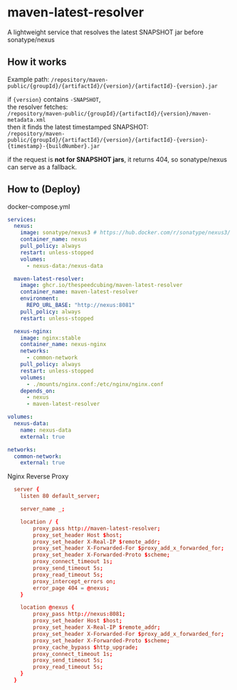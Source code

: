 # maven-latest-resolver

A lightweight service that resolves the latest SNAPSHOT jar before sonatype/nexus  

## How it works

Example path: `/repository/maven-public/{groupId}/{artifactId}/{version}/{artifactId}-{version}.jar`

if `{version}` contains `-SNAPSHOT`,   
the resolver fetches:  
`/repository/maven-public/{groupId}/{artifactId}/{version}/maven-metadata.xml`  
then it finds the latest timestamped SNAPSHOT:  
`/repository/maven-public/{groupId}/{artifactId}/{version}/{artifactId}-{version}-{timestamp}-{buildNumber}.jar`  

if the request is **not for SNAPSHOT jars**, it returns 404, so sonatype/nexus can serve as a fallback.  

## How to (Deploy)

docker-compose.yml
```yaml
services:
  nexus:
    image: sonatype/nexus3 # https://hub.docker.com/r/sonatype/nexus3/
    container_name: nexus
    pull_policy: always
    restart: unless-stopped
    volumes:
      - nexus-data:/nexus-data

  maven-latest-resolver:
    image: ghcr.io/thespeedcubing/maven-latest-resolver
    container_name: maven-latest-resolver
    environment:
      REPO_URL_BASE: "http://nexus:8081"
    pull_policy: always
    restart: unless-stopped

  nexus-nginx:
    image: nginx:stable
    container_name: nexus-nginx
    networks:
      - common-network
    pull_policy: always
    restart: unless-stopped
    volumes:
      - ./mounts/nginx.conf:/etc/nginx/nginx.conf
    depends_on:
      - nexus
      - maven-latest-resolver

volumes:
  nexus-data:
    name: nexus-data
    external: true

networks:
  common-network:
    external: true

```

Nginx Reverse Proxy
```conf
  server {
    listen 80 default_server;

    server_name _;

    location / {
        proxy_pass http://maven-latest-resolver;
        proxy_set_header Host $host;
        proxy_set_header X-Real-IP $remote_addr;
        proxy_set_header X-Forwarded-For $proxy_add_x_forwarded_for;
        proxy_set_header X-Forwarded-Proto $scheme;
        proxy_connect_timeout 1s;
        proxy_send_timeout 5s;
        proxy_read_timeout 5s;
        proxy_intercept_errors on;
        error_page 404 = @nexus;
    }

    location @nexus {
        proxy_pass http://nexus:8081;
        proxy_set_header Host $host;
        proxy_set_header X-Real-IP $remote_addr;
        proxy_set_header X-Forwarded-For $proxy_add_x_forwarded_for;
        proxy_set_header X-Forwarded-Proto $scheme;
        proxy_cache_bypass $http_upgrade;
        proxy_connect_timeout 1s;
        proxy_send_timeout 5s;
        proxy_read_timeout 5s;
    }
  }
```
